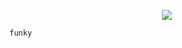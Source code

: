 <p align="center">
  <a href="https://github.com/anuraghazra/github-readme-stats">
    <img src="https://github-readme-stats.vercel.app/api/top-langs/?username=taiixu&layout=compact&count_private=true&theme=radical&bg_color=00000000&text_color=d8e5e8">
  </a>
</p>

`funky`